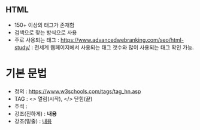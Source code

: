 ## HTML 
- 150+ 이상의 태그가 존재함
- 검색으로 찾는 방식으로 사용
- 주로 사용되는 태그 : https://www.advancedwebranking.com/seo/html-study/
   : 전세계 웹페이지에서 사용되는 태그 갯수와 많이 사용되는 태그 확인 가능. 



# 기본 문법
- 정의 : https://www.w3schools.com/tags/tag_hn.asp
- TAG : <> 열림(시작), </> 닫힘(끝)
- 주석 : <!-- 내용 -->
- 강조(진하게) : <strong> 내용 </strong>
- 강조(밑줄)   : <u> 내용 </u>

